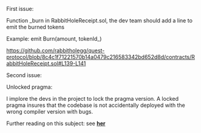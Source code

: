 First issue:

Function _burn in RabbitHoleReceipt.sol, the dev team should add a line to emit the burned tokens

Example: emit Burn(amount, tokenId_)

https://github.com/rabbitholegg/quest-protocol/blob/8c4c1f71221570b14a0479c216583342bd652d8d/contracts/RabbitHoleReceipt.sol#L139-L141

Second issue:

Unlocked pragma:

I implore the devs in the project to lock the pragma version. A locked pragma insures that the codebase
is not accidentally deployed with the wrong compiler version with bugs.

Further reading on this subject:
see **[her](https://swcregistry.io/docs/SWC-103)**